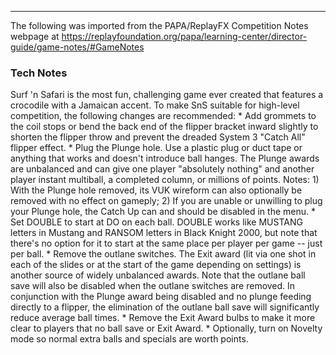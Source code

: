 ***
The following was imported from the PAPA/ReplayFX Competition Notes webpage at https://replayfoundation.org/papa/learning-center/director-guide/game-notes/#GameNotes
### Tech Notes
            
Surf 'n Safari is the most fun, challenging game ever created that features a crocodile with a Jamaican accent. To make SnS suitable for high-level competition, the following changes are recommended: * Add grommets to the coil stops or bend the back end of the flipper bracket inward slightly to shorten the flipper throw and prevent the dreaded System 3 "Catch All" flipper effect. * Plug the Plunge hole. Use a plastic plug or duct tape or anything that works and doesn't introduce ball hanges. The Plunge awards are unbalanced and can give one player "absolutely nothing" and another player instant multiball, a completed column, or millions of points. Notes: 1) With the Plunge hole removed, its VUK wireform can also optionally be removed with no effect on gameply; 2) If you are unable or unwilling to plug your Plunge hole, the Catch Up can and should be disabled in the menu. * Set DOUBLE to start at DO on each ball. DOUBLE works like MUSTANG letters in Mustang and RANSOM letters in Black Knight 2000, but note that there's no option for it to start at the same place per player per game -- just per ball. * Remove the outlane switches. The Exit award (lit via one shot in each of the slides or at the start of the game depending on settings) is another source of widely unbalanced awards. Note that the outlane ball save will also be disabled when the outlane switches are removed. In conjunction with the Plunge award being disabled and no plunge feeding directly to a flipper, the elimination of the outlane ball save will significantly reduce average ball times. * Remove the Exit Award bulbs to make it more clear to players that no ball save or Exit Award. * Optionally, turn on Novelty mode so normal extra balls and specials are worth points.
